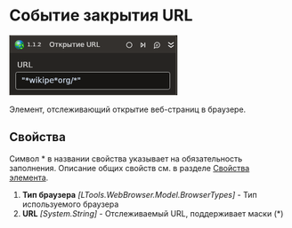 # Событие закрытия URL

![](../../../../resources/activities/basic/browser/events/url-opened-trigger-base.png)

Элемент, отслеживающий открытие веб-страниц в браузере.

## Свойства
Символ * в названии свойства указывает на обязательность заполнения. 
Описание общих свойств см. в разделе [Свойства элемента](https://docs.primo-rpa.ru/primo-rpa/primo-studio/process/elements#svoistva-elementa).

1. **Тип браузера** *[LTools.WebBrowser.Model.BrowserTypes]* - Тип используемого браузера
1. **URL** *[System.String]* - Отслеживаемый URL, поддерживает маски (\*)

